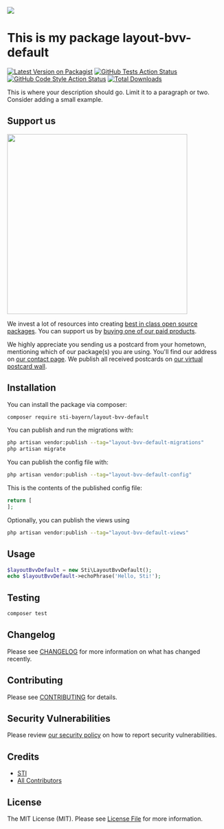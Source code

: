 
[<img src="https://github-ads.s3.eu-central-1.amazonaws.com/support-ukraine.svg?t=1" />](https://supportukrainenow.org)

# This is my package layout-bvv-default

[![Latest Version on Packagist](https://img.shields.io/packagist/v/sti-bayern/layout-bvv-default.svg?style=flat-square)](https://packagist.org/packages/sti-bayern/layout-bvv-default)
[![GitHub Tests Action Status](https://img.shields.io/github/workflow/status/sti-bayern/layout-bvv-default/run-tests?label=tests)](https://github.com/sti-bayern/layout-bvv-default/actions?query=workflow%3Arun-tests+branch%3Amain)
[![GitHub Code Style Action Status](https://img.shields.io/github/workflow/status/sti-bayern/layout-bvv-default/Check%20&%20fix%20styling?label=code%20style)](https://github.com/sti-bayern/layout-bvv-default/actions?query=workflow%3A"Check+%26+fix+styling"+branch%3Amain)
[![Total Downloads](https://img.shields.io/packagist/dt/sti-bayern/layout-bvv-default.svg?style=flat-square)](https://packagist.org/packages/sti-bayern/layout-bvv-default)

This is where your description should go. Limit it to a paragraph or two. Consider adding a small example.

## Support us

[<img src="https://github-ads.s3.eu-central-1.amazonaws.com/layout-bvv-default.jpg?t=1" width="419px" />](https://spatie.be/github-ad-click/layout-bvv-default)

We invest a lot of resources into creating [best in class open source packages](https://spatie.be/open-source). You can support us by [buying one of our paid products](https://spatie.be/open-source/support-us).

We highly appreciate you sending us a postcard from your hometown, mentioning which of our package(s) you are using. You'll find our address on [our contact page](https://spatie.be/about-us). We publish all received postcards on [our virtual postcard wall](https://spatie.be/open-source/postcards).

## Installation

You can install the package via composer:

```bash
composer require sti-bayern/layout-bvv-default
```

You can publish and run the migrations with:

```bash
php artisan vendor:publish --tag="layout-bvv-default-migrations"
php artisan migrate
```

You can publish the config file with:

```bash
php artisan vendor:publish --tag="layout-bvv-default-config"
```

This is the contents of the published config file:

```php
return [
];
```

Optionally, you can publish the views using

```bash
php artisan vendor:publish --tag="layout-bvv-default-views"
```

## Usage

```php
$layoutBvvDefault = new Sti\LayoutBvvDefault();
echo $layoutBvvDefault->echoPhrase('Hello, Sti!');
```

## Testing

```bash
composer test
```

## Changelog

Please see [CHANGELOG](CHANGELOG.md) for more information on what has changed recently.

## Contributing

Please see [CONTRIBUTING](https://github.com/spatie/.github/blob/main/CONTRIBUTING.md) for details.

## Security Vulnerabilities

Please review [our security policy](../../security/policy) on how to report security vulnerabilities.

## Credits

- [STI](https://github.com/sti-bayern)
- [All Contributors](../../contributors)

## License

The MIT License (MIT). Please see [License File](LICENSE.md) for more information.
